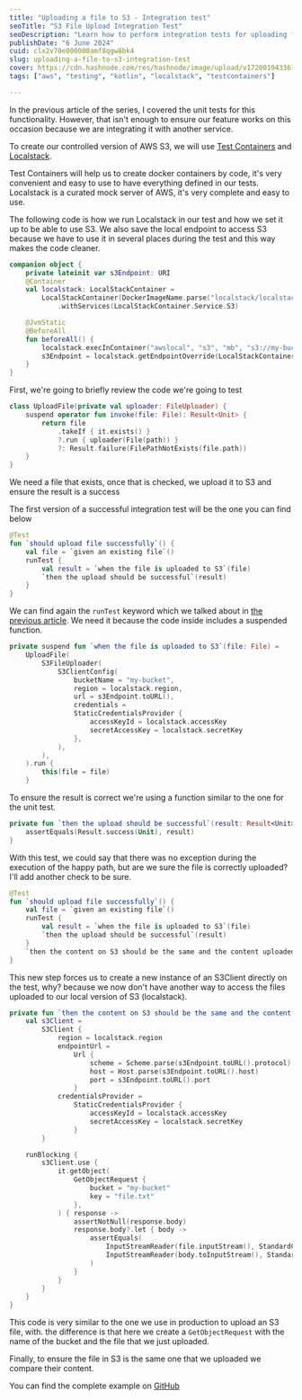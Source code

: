 ```yaml
---
title: "Uploading a file to S3 - Integration test"
seoTitle: "S3 File Upload Integration Test"
seoDescription: "Learn how to perform integration tests for uploading files to AWS S3 using Test Containers and Localstack"
publishDate: "6 June 2024"
cuid: clx2v70e000000amf8qgw8bk4
slug: uploading-a-file-to-s3-integration-test
cover: https://cdn.hashnode.com/res/hashnode/image/upload/v1720019433612/7d300404-e931-45af-9209-5dbfc50f9a78.png
tags: ["aws", "testing", "kotlin", "localstack", "testcontainers"]

---
```


In the previous article of the series, I covered the unit tests for this functionality. However, that isn't enough to ensure our feature works on this occasion because we are integrating it with another service.

To create our controlled version of AWS S3, we will use [Test Containers](https://testcontainers.com/) and [Localstack](https://www.localstack.cloud/).

Test Containers will help us to create docker containers by code, it's very convenient and easy to use to have everything defined in our tests. Localstack is a curated mock server of AWS, it's very complete and easy to use.

The following code is how we run Localstack in our test and how we set it up to be able to use S3. We also save the local endpoint to access S3 because we have to use it in several places during the test and this way makes the code cleaner.

```kotlin
companion object {
    private lateinit var s3Endpoint: URI
    @Container
    val localstack: LocalStackContainer =
        LocalStackContainer(DockerImageName.parse("localstack/localstack:3.0"))
            .withServices(LocalStackContainer.Service.S3)

    @JvmStatic
    @BeforeAll
    fun beforeAll() {
        localstack.execInContainer("awslocal", "s3", "mb", "s3://my-bucket")
        s3Endpoint = localstack.getEndpointOverride(LocalStackContainer.Service.S3)
    }
}
```

First, we're going to briefly review the code we're going to test

```kotlin
class UploadFile(private val uploader: FileUploader) {
    suspend operator fun invoke(file: File): Result<Unit> {
        return file
            .takeIf { it.exists() }
            ?.run { uploader(File(path)) }
            ?: Result.failure(FilePathNotExists(file.path))
    }
}
```

We need a file that exists, once that is checked, we upload it to S3 and ensure the result is a success

The first version of a successful integration test will be the one you can find below

```kotlin
@Test
fun `should upload file successfully`() {
    val file = `given an existing file`()
    runTest {
        val result = `when the file is uploaded to S3`(file)
        `then the upload should be successful`(result)
    }
}
```

We can find again the `runTest` keyword which we talked about in [the previous article](https://hashnode.com/post/cltpzd5dr000008jqd8803bdb). We need it because the code inside includes a suspended function.

```kotlin
private suspend fun `when the file is uploaded to S3`(file: File) =
    UploadFile(
        S3FileUploader(
            S3ClientConfig(
                bucketName = "my-bucket",
                region = localstack.region,
                url = s3Endpoint.toURL(),
                credentials =
                StaticCredentialsProvider {
                    accessKeyId = localstack.accessKey
                    secretAccessKey = localstack.secretKey
                },
            ),
        ),
    ).run {
        this(file = file)
    }
```

To ensure the result is correct we're using a function similar to the one for the unit test.

```kotlin
private fun `then the upload should be successful`(result: Result<Unit>) {
    assertEquals(Result.success(Unit), result)
}
```

With this test, we could say that there was no exception during the execution of the happy path, but are we sure the file is correctly uploaded? I'll add another check to be sure.

```kotlin
@Test
fun `should upload file successfully`() {
    val file = `given an existing file`()
    runTest {
        val result = `when the file is uploaded to S3`(file)
        `then the upload should be successful`(result)
    }
    `then the content on S3 should be the same and the content uploaded`(file)
}
```

This new step forces us to create a new instance of an S3Client directly on the test, why? because we now don't have another way to access the files uploaded to our local version of S3 (localstack).

```kotlin
private fun `then the content on S3 should be the same and the content uploaded`(file: File) {
    val s3Client =
        S3Client {
            region = localstack.region
            endpointUrl =
                Url {
                    scheme = Scheme.parse(s3Endpoint.toURL().protocol)
                    host = Host.parse(s3Endpoint.toURL().host)
                    port = s3Endpoint.toURL().port
                }
            credentialsProvider =
                StaticCredentialsProvider {
                    accessKeyId = localstack.accessKey
                    secretAccessKey = localstack.secretKey
                }
        }

    runBlocking {
        s3Client.use {
            it.getObject(
                GetObjectRequest {
                    bucket = "my-bucket"
                    key = "file.txt"
                },
            ) { response ->
                assertNotNull(response.body)
                response.body?.let { body ->
                    assertEquals(
                        InputStreamReader(file.inputStream(), StandardCharsets.UTF_8).readText(),
                        InputStreamReader(body.toInputStream(), StandardCharsets.UTF_8).readText(),
                    )
                }
            }
        }
    }
}
```

This code is very similar to the one we use in production to upload an S3 file, with. the difference is that here we create a `GetObjectRequest` with the name of the bucket and the file that we just uploaded.

Finally, to ensure the file in S3 is the same one that we uploaded we compare their content.

You can find the complete example on [GitHub](https://github.com/isamadrid90/aws-kotlin-examples/tree/main/upload-s3-file/src/test/kotlin/org/isamadrid90/aws/demo)
